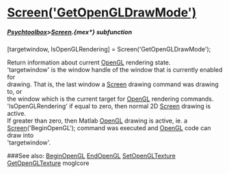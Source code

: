 # [Screen('GetOpenGLDrawMode')](Screen-GetOpenGLDrawMode) 
##### [Psychtoolbox](Psychtoolbox)>[Screen](Screen).{mex*} subfunction

[targetwindow, IsOpenGLRendering] = Screen('GetOpenGLDrawMode');

Return information about current [OpenGL](OpenGL) rendering state.  
'targetwindow' is the window handle of the window that is currently enabled for  
drawing. That is, the last window a [Screen](Screen) drawing command was drawing to, or  
the window which is the current target for [OpenGL](OpenGL) rendering commands.  
'IsOpenGLRendering' if equal to zero, then normal 2D [Screen](Screen) drawing is active.  
If greater than zero, then Matlab [OpenGL](OpenGL) drawing is active, ie. a  
[Screen](Screen)('BeginOpenGL'); command was executed and [OpenGL](OpenGL) code can draw into  
'targetwindow'.   


###See also:
[BeginOpenGL](Screen-BeginOpenGL) [EndOpenGL](Screen-EndOpenGL) [SetOpenGLTexture](Screen-SetOpenGLTexture) [GetOpenGLTexture](Screen-GetOpenGLTexture) moglcore
